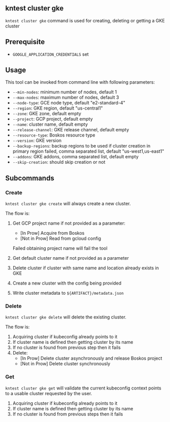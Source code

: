 ## kntest cluster gke

`kntest cluster gke` command is used for creating, deleting or getting a GKE
cluster

## Prerequisite

- `GOOGLE_APPLICATION_CREDENTIALS` set

## Usage

This tool can be invoked from command line with following parameters:

- `--min-nodes`: minimum number of nodes, default 1
- `--max-nodes`: maximum number of nodes, default 3
- `--node-type`: GCE node type, default "e2-standard-4"
- `--region`: GKE region, default "us-central1"
- `--zone`: GKE zone, default empty
- `--project`: GCP project, default empty
- `--name`: cluster name, default empty
- `--release-channel`: GKE release channel, default empty
- `--resource-type`: Boskos resource type
- `--version`: GKE version
- `--backup-regions`: backup regions to be used if cluster creation in primary
  region failed, comma separated list, default "us-west1,us-east1"
- `--addons`: GKE addons, comma separated list, default empty
- `--skip-creation`: should skip creation or not

## Subcommands

### Create

`kntest cluster gke create` will always create a new cluster.

The flow is:

1. Get GCP project name if not provided as a parameter:

   - [In Prow] Acquire from Boskos
   - [Not in Prow] Read from gcloud config

   Failed obtaining project name will fail the tool

1. Get default cluster name if not provided as a parameter
1. Delete cluster if cluster with same name and location already exists in GKE
1. Create a new cluster with the config being provided
1. Write cluster metadata to `${ARTIFACT}/metadata.json`

### Delete

`kntest cluster gke delete` will delete the existing cluster.

The flow is:

1. Acquiring cluster if kubeconfig already points to it
1. If cluster name is defined then getting cluster by its name
1. If no cluster is found from previous step then it fails
1. Delete:
   - [In Prow] Delete cluster asynchronously and release Boskos project
   - [Not in Prow] Delete cluster synchronously

### Get

`kntest cluster gke get` will validate the current kubeconfig
context points to a usable cluster requested by the user.

1. Acquiring cluster if kubeconfig already points to it
1. If cluster name is defined then getting cluster by its name
1. If no cluster is found from previous steps then it fails
